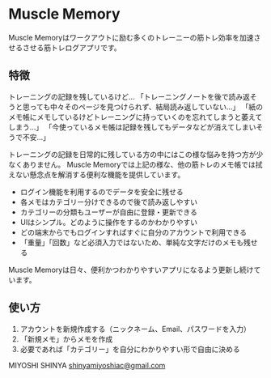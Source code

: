 # Muscle Memory

Muscle Memoryはワークアウトに励む多くのトレーニーの筋トレ効率を加速させるさせる筋トレログアプリです。

## 特徴
トレーニングの記録を残しているけど…
「トレーニングノートを後で読み返そうと思っても中々そのページを見つけられず、結局読み返していない…」
「紙のメモ帳にメモしているけどトレーニングに持っていくのを忘れてしまうと萎えてしまう…」
「今使っているメモ帳は記録を残してもデータなどが消えてしまいそうで不安…」

トレーニングの記録を日常的に残している方の中にはこの様な悩みを持つ方が少なくありません。
Muscle Memoryでは上記の様な、他の筋トレのメモ帳では拭えない懸念点を解消する便利な機能を提供しています。

* ログイン機能を利用するのでデータを安全に残せる
* 各メモはカテゴリー分けできるので後で読み返しやすい
* カテゴリーの分類もユーザーが自由に登録・更新できる
* UIはシンプル。どのように操作をするのかわかりやすい
* どの端末からでもログインすればすぐに自分のアカウントで利用できる
* 「重量」「回数」など必須入力ではないため、単純な文字だけのメモも残せる


Muscle Memoryは日々、便利かつわかりやすいアプリになるよう更新し続けています。

## 使い方

1. アカウントを新規作成する（ニックネーム、Email、パスワードを入力）
2. 「新規メモ」からメモを作成
3. 必要であれば「カテゴリー」を自分にわかりやすい形で自由に決める





MIYOSHI SHINYA
shinyamiyoshiac@gmail.com